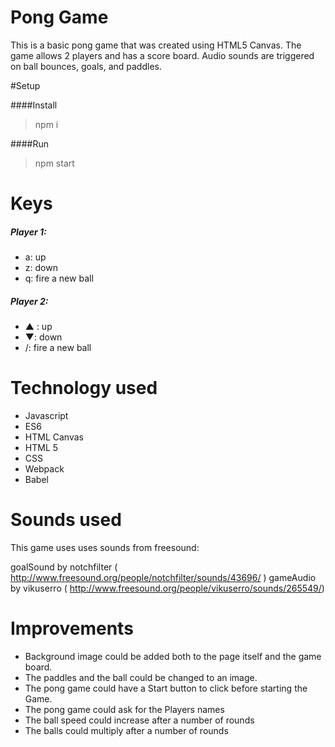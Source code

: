 # Pong Game

This is a basic pong game that was created using HTML5 Canvas.
The game allows 2 players and has a score board. 
Audio sounds are triggered on ball bounces, goals, and paddles. 

#Setup

####Install

> npm i

####Run

> npm start

# Keys 
##### Player 1:
* a: up
* z: down
* q: fire a new ball

##### Player 2:
* ▲ : up
* ▼: down
* /: fire a new ball

# Technology used 
* Javascript
* ES6 
* HTML Canvas
* HTML 5
* CSS
* Webpack 
* Babel

# Sounds used 

This game uses uses sounds from freesound:

goalSound by notchfilter ( http://www.freesound.org/people/notchfilter/sounds/43696/ )
gameAudio by vikuserro ( http://www.freesound.org/people/vikuserro/sounds/265549/)


# Improvements
* Background image could be added both to the page itself and the game board. 
* The paddles and the ball could be changed to an image.
* The pong game could have a Start button to click before starting the Game.
* The pong game could ask for the Players names
* The ball speed could increase after a number of rounds
* The balls could multiply after a number of rounds 

